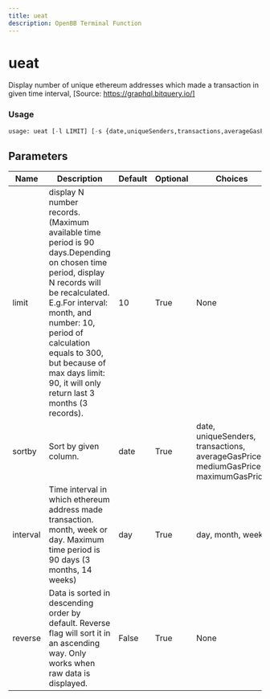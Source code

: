 ```yaml
---
title: ueat
description: OpenBB Terminal Function
---
```


# ueat

Display number of unique ethereum addresses which made a transaction in given time interval, [Source: https://graphql.bitquery.io/]

### Usage 
```python
usage: ueat [-l LIMIT] [-s {date,uniqueSenders,transactions,averageGasPrice,mediumGasPrice,maximumGasPrice}] [-i {day,month,week}] [-r]
```

## Parameters

| Name | Description | Default | Optional | Choices |
| ---- | ----------- | ------- | -------- | ------- |
| limit | display N number records. (Maximum available time period is 90 days.Depending on chosen time period, display N records will be recalculated. E.g.For interval: month, and number: 10, period of calculation equals to 300, but because of max days limit: 90, it will only return last 3 months (3 records). | 10 | True | None |
| sortby | Sort by given column. | date | True | date, uniqueSenders, transactions, averageGasPrice, mediumGasPrice, maximumGasPrice |
| interval | Time interval in which ethereum address made transaction. month, week or day. Maximum time period is 90 days (3 months, 14 weeks) | day | True | day, month, week |
| reverse | Data is sorted in descending order by default. Reverse flag will sort it in an ascending way. Only works when raw data is displayed. | False | True | None |



